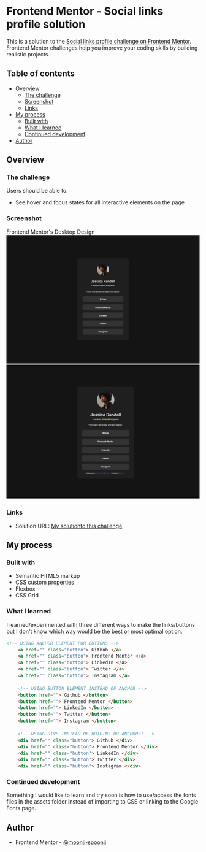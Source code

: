 # Frontend Mentor - Social links profile solution

This is a solution to the [Social links profile challenge on Frontend Mentor](https://www.frontendmentor.io/challenges/social-links-profile-UG32l9m6dQ). Frontend Mentor challenges help you improve your coding skills by building realistic projects. 

## Table of contents

- [Overview](#overview)
  - [The challenge](#the-challenge)
  - [Screenshot](#screenshot)
  - [Links](#links)
- [My process](#my-process)
  - [Built with](#built-with)
  - [What I learned](#what-i-learned)
  - [Continued development](#continued-development)
- [Author](#author)
## Overview

### The challenge

Users should be able to:

- See hover and focus states for all interactive elements on the page

### Screenshot

Frontend Mentor's Desktop Design
![Frontend Mentor Desktop Design](./design/destkop-design.jpg)
![My solution to the desktop design](my_solution.png)

### Links

- Solution URL: [My solutionto this challenge](https://social-links-profile-challenge-moonji.netlify.app/)

## My process
### Built with

- Semantic HTML5 markup
- CSS custom properties
- Flexbox
- CSS Grid

### What I learned

I learned/experimented with three different ways to make the links/buttons but I don't know which way would be the best or most optimal option.

```html
<!-- USING ANCHOR ELEMENT FOR BUTTONS -->
    <a href="" class="button"> Github </a>
    <a href="" class="button"> Frontend Mentor </a>
    <a href="" class="button"> LinkedIn </a>
    <a href="" class="button"> Twitter </a>
    <a href="" class="button"> Instagram </a>
    
    <!-- USING BUTTON ELEMENT INSTEAD OF ANCHOR -->
    <button href=""> Github </button>
    <button href=""> Frontend Mentor </button>
    <button href=""> LinkedIn </button>
    <button href=""> Twitter </button>
    <button href=""> Instagram </button> 

    <!-- USING DIVS INSTEAD OF BUTOTNS OR ANCHORS! -->
    <div href="" class="button"> Github </div>
    <div href="" class="button"> Frontend Mentor </div>
    <div href="" class="button"> LinkedIn </div>
    <div href="" class="button"> Twitter </div>
    <div href="" class="button"> Instagram </div>   
```

### Continued development

Something I would like to learn and try soon is how to use/access the fonts files in the assets folder instead of importing to CSS or linking to the Google Fonts page.

## Author

- Frontend Mentor - [@moonji-spoonji](https://www.frontendmentor.io/profile/moonji-spoonji)
